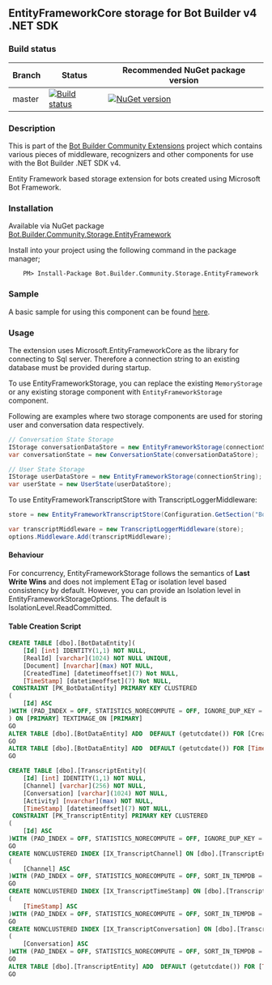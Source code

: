 ## EntityFrameworkCore storage for Bot Builder v4 .NET SDK

### Build status
| Branch | Status | Recommended NuGet package version |
| ------ | ------ | ------ |
| master | [![Build status](https://ci.appveyor.com/api/projects/status/b9123gl3kih8x9cb?svg=true)](https://ci.appveyor.com/project/garypretty/botbuilder-community) | [![NuGet version](https://img.shields.io/badge/NuGet-1.0.184-blue.svg)](https://www.nuget.org/packages/Bot.Builder.Community.Storage.EntityFramework/) |

### Description

This is part of the [Bot Builder Community Extensions](https://github.com/garypretty/botbuilder-community) project which contains various pieces of middleware, recognizers and other components for use with the Bot Builder .NET SDK v4.

Entity Framework based storage extension for bots created using Microsoft Bot Framework.

### Installation

Available via NuGet package [Bot.Builder.Community.Storage.EntityFramework](https://www.nuget.org/packages/Bot.Builder.Community.Storage.EntityFramework/)

Install into your project using the following command in the package manager;
```
    PM> Install-Package Bot.Builder.Community.Storage.EntityFramework
```

### Sample

A basic sample for using this component can be found [here](../../samples/EntityFramework%20Storage%20Sample).

### Usage

The extension uses Microsoft.EntityFrameworkCore as the library for connecting to Sql server. Therefore a connection string to an existing database must be provided during startup. 

To use EntityFrameworkStorage, you can replace the existing `MemoryStorage` or any existing storage component with `EntityFrameworkStorage` component. 

Following are examples where two storage components are used for storing user and conversation data respectively.

```csharp
// Conversation State Storage
IStorage conversationDataStore = new EntityFrameworkStorage(connectionString);
var conversationState = new ConversationState(conversationDataStore);

// User State Storage
IStorage userDataStore = new EntityFrameworkStorage(connectionString);
var userState = new UserState(userDataStore);
```

To use EntityFrameworkTranscriptStore with TranscriptLoggerMiddleware: 

```csharp
store = new EntityFrameworkTranscriptStore(Configuration.GetSection("BotDataConnectionString").Value);

var transcriptMiddleware = new TranscriptLoggerMiddleware(store);
options.Middleware.Add(transcriptMiddleware);
```

#### Behaviour

For concurrency, EntityFrameworkStorage follows the semantics of **Last Write Wins** and does not implement ETag or isolation level based consistency by default.  However, you can provide an Isolation level in EntityFrameworkStorageOptions. The default is IsolationLevel.ReadCommitted.  

#### Table Creation Script

```sql
CREATE TABLE [dbo].[BotDataEntity](
	[Id] [int] IDENTITY(1,1) NOT NULL,
	[RealId] [varchar](1024) NOT NULL UNIQUE,
	[Document] [nvarchar](max) NOT NULL,
	[CreatedTime] [datetimeoffset](7) Not NULL,
	[TimeStamp] [datetimeoffset](7) Not NULL,
 CONSTRAINT [PK_BotDataEntity] PRIMARY KEY CLUSTERED 
(
	[Id] ASC
)WITH (PAD_INDEX = OFF, STATISTICS_NORECOMPUTE = OFF, IGNORE_DUP_KEY = OFF, ALLOW_ROW_LOCKS = ON, ALLOW_PAGE_LOCKS = ON) ON [PRIMARY]
) ON [PRIMARY] TEXTIMAGE_ON [PRIMARY]
GO
ALTER TABLE [dbo].[BotDataEntity] ADD  DEFAULT (getutcdate()) FOR [CreatedTime]
GO
ALTER TABLE [dbo].[BotDataEntity] ADD  DEFAULT (getutcdate()) FOR [TimeStamp]
GO

CREATE TABLE [dbo].[TranscriptEntity](
	[Id] [int] IDENTITY(1,1) NOT NULL,
	[Channel] [varchar](256) NOT NULL,
	[Conversation] [varchar](1024) NOT NULL,
    [Activity] [nvarchar](max) NOT NULL,
	[TimeStamp] [datetimeoffset](7) NOT NULL,
 CONSTRAINT [PK_TranscriptEntity] PRIMARY KEY CLUSTERED 
(
	[Id] ASC
)WITH (PAD_INDEX = OFF, STATISTICS_NORECOMPUTE = OFF, IGNORE_DUP_KEY = OFF, ALLOW_ROW_LOCKS = ON, ALLOW_PAGE_LOCKS = ON) ON [PRIMARY])
GO
CREATE NONCLUSTERED INDEX [IX_TranscriptChannel] ON [dbo].[TranscriptEntity]
(
	[Channel] ASC
)WITH (PAD_INDEX = OFF, STATISTICS_NORECOMPUTE = OFF, SORT_IN_TEMPDB = OFF, DROP_EXISTING = OFF, ONLINE = OFF, ALLOW_ROW_LOCKS = ON, ALLOW_PAGE_LOCKS = ON) ON [PRIMARY]
GO
CREATE NONCLUSTERED INDEX [IX_TranscriptTimeStamp] ON [dbo].[TranscriptEntity]
(
	[TimeStamp] ASC
)WITH (PAD_INDEX = OFF, STATISTICS_NORECOMPUTE = OFF, SORT_IN_TEMPDB = OFF, DROP_EXISTING = OFF, ONLINE = OFF, ALLOW_ROW_LOCKS = ON, ALLOW_PAGE_LOCKS = ON) ON [PRIMARY]
GO
CREATE NONCLUSTERED INDEX [IX_TranscriptConversation] ON [dbo].[TranscriptEntity]
(
	[Conversation] ASC
)WITH (PAD_INDEX = OFF, STATISTICS_NORECOMPUTE = OFF, SORT_IN_TEMPDB = OFF, DROP_EXISTING = OFF, ONLINE = OFF, ALLOW_ROW_LOCKS = ON, ALLOW_PAGE_LOCKS = ON) ON [PRIMARY]
GO
ALTER TABLE [dbo].[TranscriptEntity] ADD  DEFAULT (getutcdate()) FOR [TimeStamp]
GO
```
